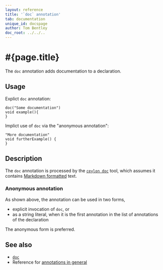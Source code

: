 ```yaml
---
layout: reference
title: '`doc` annotation'
tab: documentation
unique_id: docspage
author: Tom Bentley
doc_root: ../../..
---
```


# #{page.title}

The `doc` annotation adds documentation to a declaration.

## Usage

Explict `doc` annotation:

<!-- try: -->
    doc("Some documentation")
    void example(){
    }

Implict use of `doc` via the "anonymous annotation":

<!-- try: -->
    "More documentation"
    void furtherExample() {
    }

## Description

The `doc` annotation is processed by the 
[`ceylon doc`](#{site.urls.ceylon_tool_current}/ceylon-doc.html) tool, 
which assumes it contains [Markdown formatted](../markdown/) text.

### Anonymous annotation

As shown above, the annotation can be used in two forms, 

* explicit invocation of `doc`, or
* as a string literal, when it is the first annotation 
  in the list of annotations of the declaration

The anonymous form is preferred.

## See also

* [`doc`](#{site.urls.apidoc_current}/index.html#doc)
* Reference for [annotations in general](../../structure/annotation/)


